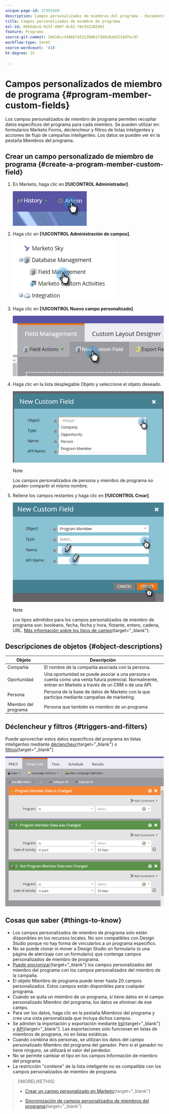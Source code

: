 ```yaml
---
unique-page-id: 37355569
description: Campos personalizados de miembros del programa - Documentos de Marketo - Documentación del producto
title: Campos personalizados de miembro de programa
exl-id: 66b5dac6-015f-4907-8c82-78c932102463
feature: Programs
source-git-commit: 2b610cc3486b745212b0b1f36018a83214d7ecd7
workflow-type: tm+mt
source-wordcount: '416'
ht-degree: 1%

---
```


# Campos personalizados de miembro de programa {#program-member-custom-fields}

Los campos personalizados de miembro de programa permiten recopilar datos específicos del programa para cada miembro. Se pueden utilizar en: formularios Marketo Forms, déclencheur y filtros de listas inteligentes y acciones de flujo de campañas inteligentes. Los datos se pueden ver en la pestaña Miembros del programa.

## Crear un campo personalizado de miembro de programa {#create-a-program-member-custom-field}

1. En Marketo, haga clic en **[!UICONTROL Administrador]**.

   ![](assets/one.png)

1. Haga clic en **[!UICONTROL Administración de campos]**.

   ![](assets/two.png)

1. Haga clic en **[!UICONTROL Nuevo campo personalizado]**.

   ![](assets/three.png)

1. Haga clic en la lista desplegable Objeto y seleccione el objeto deseado.

   ![](assets/four.png)

   >[!NOTE]
   >
   >Los campos personalizados de persona y miembro de programa no pueden compartir el mismo nombre.

1. Rellene los campos restantes y haga clic en **[!UICONTROL Crear]**.

   ![](assets/five.png)

   >[!NOTE]
   >
   >Los tipos admitidos para los campos personalizados de miembro de programa son: booleano, fecha, fecha y hora, flotante, entero, cadena, URL. [Más información sobre los tipos de campo](/help/marketo/product-docs/administration/field-management/custom-field-type-glossary.md){target="_blank"}.

## Descripciones de objetos {#object-descriptions}

| Objeto | Descripción |
|---|---|
| Compañía | El nombre de la compañía asociada con la persona. |
| Oportunidad | Una oportunidad se puede asociar a una persona o cuenta como una venta futura potencial. Normalmente, entran en Marketo a través de un CRM o de una API. |
| Persona | Persona de la base de datos de Marketo con la que participa mediante campañas de marketing. |
| Miembro del programa | Persona que también es miembro de un programa |

## Déclencheur y filtros {#triggers-and-filters}

Puede aprovechar estos datos específicos del programa en listas inteligentes mediante [déclencheur](/help/marketo/product-docs/core-marketo-concepts/smart-campaigns/creating-a-smart-campaign/define-smart-list-for-smart-campaign-trigger.md){target="_blank"} o [filtros](/help/marketo/product-docs/core-marketo-concepts/smart-lists-and-static-lists/creating-a-smart-list/find-and-add-filters-to-a-smart-list.md){target="_blank"}.

![](assets/six.png)

## Cosas que saber {#things-to-know}

* Los campos personalizados de miembro de programa solo están disponibles en los recursos locales. No son compatibles con Design Studio porque no hay forma de vincularlos a un programa específico.
* No se puede clonar ni mover a Design Studio un formulario (o una página de aterrizaje con un formulario) que contenga campos personalizados de miembro de programa.
* [Puede sincronizar](/help/marketo/product-docs/core-marketo-concepts/programs/working-with-programs/program-member-custom-field-sync.md){target="_blank"} los campos personalizados del miembro del programa con los campos personalizados del miembro de la campaña.
* El objeto Miembro de programa puede tener hasta 20 campos personalizados. Estos campos están disponibles para cualquier programa.
* Cuando se quita un miembro de un programa, si tiene datos en el campo personalizado Miembro del programa, los datos se eliminan de ese campo.
* Para ver los datos, haga clic en la pestaña Miembros del programa y cree una vista personalizada que incluya dichos campos.
* Se admiten la importación y exportación mediante [list](/help/marketo/getting-started/quick-wins/import-a-list-of-people.md){target="_blank"} y [API](https://experienceleague.adobe.com/en/docs/marketo-developer/marketo/home){target="_blank"}. Las exportaciones solo funcionan en listas de miembros de programa, no en listas estáticas.
* Cuando combina dos personas, se utilizan los datos del campo personalizado Miembro del programa del ganador. Pero si el ganador no tiene ninguno, se utilizará el valor del perdedor.
* No se permite cambiar el tipo en los campos Información de miembro del programa.
* La restricción &quot;contiene&quot; de la lista inteligente no es compatible con los campos personalizados de miembro de programa.

>[!MORELIKETHIS]
>
>* [Crear un campo personalizado en Marketo](/help/marketo/product-docs/administration/field-management/create-a-custom-field-in-marketo.md){target="_blank"}
>
>* [Sincronización de campos personalizados de miembros del programa](/help/marketo/product-docs/core-marketo-concepts/programs/working-with-programs/program-member-custom-field-sync.md){target="_blank"}
